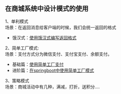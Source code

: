 ## 在商城系统中设计模式的使用

1、单利模式  
场景：在返回消息给客户端的时候，我们会统一返回的格式
   * 饿汉式：[使用饿汉式编写返回格式](https://github.com/littleStone-chan/designPatterns/tree/master/singlePattern)  

2、简单工厂模式:  
场景：支付方式分为微信支付、支付宝支付、余额支付。  
   * 基础篇：[使用简单工厂支付](https://github.com/littleStone-chan/designPatterns/tree/master/simpleFactoryPattern)
   * 进阶篇：[在springboot中使用简单工厂模式](https://github.com/littleStone-chan/designPatterns/tree/master/springbootSimpleFactoryPattern)

3、策略模式  
场景：商城活动中有几种，满减，打折，送积分....
